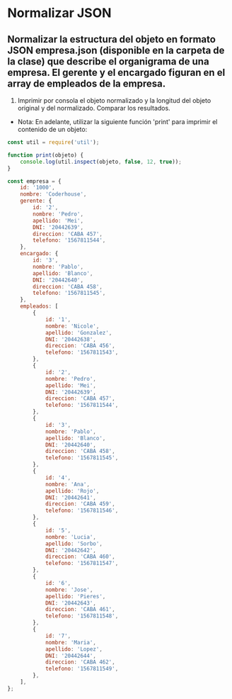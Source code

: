 # Normalizar JSON

## Normalizar la estructura del objeto en formato JSON empresa.json (disponible en la carpeta de la clase) que describe el organigrama de una empresa. El gerente y el encargado figuran en el array de empleados de la empresa.

1. Imprimir por consola el objeto normalizado y la longitud del objeto original y del normalizado. Comparar los resultados.

-   Nota: En adelante, utilizar la siguiente función 'print' para imprimir el contenido de un objeto:

```javascript
const util = require('util');

function print(objeto) {
	console.log(util.inspect(objeto, false, 12, true));
}

const empresa = {
	id: '1000',
	nombre: 'Coderhouse',
	gerente: {
		id: '2',
		nombre: 'Pedro',
		apellido: 'Mei',
		DNI: '20442639',
		direccion: 'CABA 457',
		telefono: '1567811544',
	},
	encargado: {
		id: '3',
		nombre: 'Pablo',
		apellido: 'Blanco',
		DNI: '20442640',
		direccion: 'CABA 458',
		telefono: '1567811545',
	},
	empleados: [
		{
			id: '1',
			nombre: 'Nicole',
			apellido: 'Gonzalez',
			DNI: '20442638',
			direccion: 'CABA 456',
			telefono: '1567811543',
		},
		{
			id: '2',
			nombre: 'Pedro',
			apellido: 'Mei',
			DNI: '20442639',
			direccion: 'CABA 457',
			telefono: '1567811544',
		},
		{
			id: '3',
			nombre: 'Pablo',
			apellido: 'Blanco',
			DNI: '20442640',
			direccion: 'CABA 458',
			telefono: '1567811545',
		},
		{
			id: '4',
			nombre: 'Ana',
			apellido: 'Rojo',
			DNI: '20442641',
			direccion: 'CABA 459',
			telefono: '1567811546',
		},
		{
			id: '5',
			nombre: 'Lucia',
			apellido: 'Sorbo',
			DNI: '20442642',
			direccion: 'CABA 460',
			telefono: '1567811547',
		},
		{
			id: '6',
			nombre: 'Jose',
			apellido: 'Pieres',
			DNI: '20442643',
			direccion: 'CABA 461',
			telefono: '1567811548',
		},
		{
			id: '7',
			nombre: 'Maria',
			apellido: 'Lopez',
			DNI: '20442644',
			direccion: 'CABA 462',
			telefono: '1567811549',
		},
	],
};
```
